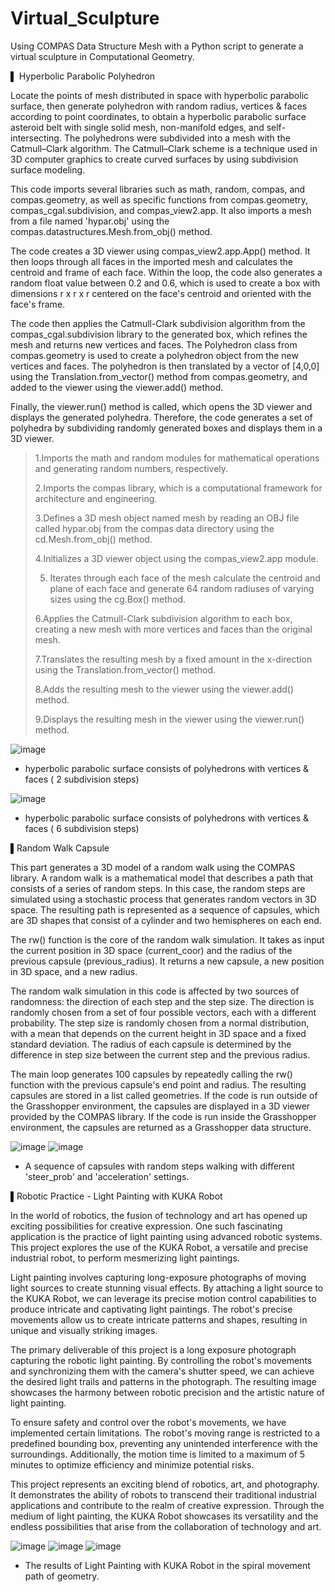 # Virtual_Sculpture

Using COMPAS Data Structure Mesh with a Python script to generate a virtual sculpture in Computational Geometry. 

▌ Hyperbolic Parabolic Polyhedron

Locate the points of mesh distributed in space with hyperbolic parabolic surface, then generate polyhedron with random radius, vertices & faces according to point coordinates, to obtain a hyperbolic parabolic surface asteroid belt with single solid mesh, non-manifold edges, and self-intersecting. The polyhedrons were subdivided into a mesh with the Catmull–Clark algorithm. The Catmull–Clark scheme is a technique used in 3D computer graphics to create curved surfaces by using subdivision surface modeling.

This code imports several libraries such as math, random, compas, and compas.geometry, as well as specific functions from compas.geometry, compas_cgal.subdivision, and compas_view2.app. It also imports a mesh from a file named 'hypar.obj' using the compas.datastructures.Mesh.from_obj() method.

The code creates a 3D viewer using compas_view2.app.App() method. It then loops through all faces in the imported mesh and calculates the centroid and frame of each face. Within the loop, the code also generates a random float value between 0.2 and 0.6, which is used to create a box with dimensions r x r x r centered on the face's centroid and oriented with the face's frame.

The code then applies the Catmull-Clark subdivision algorithm from the compas_cgal.subdivision library to the generated box, which refines the mesh and returns new vertices and faces. The Polyhedron class from compas.geometry is used to create a polyhedron object from the new vertices and faces. The polyhedron is then translated by a vector of [4,0,0] using the Translation.from_vector() method from compas.geometry, and added to the viewer using the viewer.add() method.

Finally, the viewer.run() method is called, which opens the 3D viewer and displays the generated polyhedra. Therefore, the code generates a set of polyhedra by subdividing randomly generated boxes and displays them in a 3D viewer.

> 1.Imports the math and random modules for mathematical operations and generating random numbers, respectively.
>
>2.Imports the compas library, which is a computational framework for architecture and engineering.
>
>3.Defines a 3D mesh object named mesh by reading an OBJ file called hypar.obj from the compas data directory using the cd.Mesh.from_obj() method.
>
>4.Initializes a 3D viewer object using the compas_view2.app module.
>
>5. Iterates through each face of the mesh calculate the centroid and plane of each face and generate 64 random radiuses of varying sizes using the cg.Box() method.
>
>6.Applies the Catmull-Clark subdivision algorithm to each box, creating a new mesh with more vertices and faces than the original mesh.
>
>7.Translates the resulting mesh by a fixed amount in the x-direction using the Translation.from_vector() method.
>
>8.Adds the resulting mesh to the viewer using the viewer.add() method.
>
>9.Displays the resulting mesh in the viewer using the viewer.run() method.

  ![image](result_screenshot_VF2.png) 

  * hyperbolic parabolic surface consists of polyhedrons with vertices & faces ( 2 subdivision steps)
  
  ![image](result_screenshot_VF6.png) 

  * hyperbolic parabolic surface consists of polyhedrons with vertices & faces ( 6 subdivision steps)
  
▌Random Walk Capsule

This part generates a 3D model of a random walk using the COMPAS library. A random walk is a mathematical model that describes a path that consists of a series of random steps. In this case, the random steps are simulated using a stochastic process that generates random vectors in 3D space. The resulting path is represented as a sequence of capsules, which are 3D shapes that consist of a cylinder and two hemispheres on each end.

The rw() function is the core of the random walk simulation. It takes as input the current position in 3D space (current_coor) and the radius of the previous capsule (previous_radius). It returns a new capsule, a new position in 3D space, and a new radius.

The random walk simulation in this code is affected by two sources of randomness: the direction of each step and the step size. The direction is randomly chosen from a set of four possible vectors, each with a different probability. The step size is randomly chosen from a normal distribution, with a mean that depends on the current height in 3D space and a fixed standard deviation. The radius of each capsule is determined by the difference in step size between the current step and the previous radius.

The main loop generates 100 capsules by repeatedly calling the rw() function with the previous capsule's end point and radius. The resulting capsules are stored in a list called geometries. If the code is run outside of the Grasshopper environment, the capsules are displayed in a 3D viewer provided by the COMPAS library. If the code is run inside the Grasshopper environment, the capsules are returned as a Grasshopper data structure.

  ![image](Random_Walk_Capsule_Demo1.png) 
  ![image](Random_Walk_Capsule_Demo2.png) 

  * A sequence of capsules with random steps walking with different 'steer_prob' and 'acceleration' settings.

▌Robotic Practice - Light Painting with KUKA Robot

In the world of robotics, the fusion of technology and art has opened up exciting possibilities for creative expression. One such fascinating application is the practice of light painting using advanced robotic systems. This project explores the use of the KUKA Robot, a versatile and precise industrial robot, to perform mesmerizing light paintings.

Light painting involves capturing long-exposure photographs of moving light sources to create stunning visual effects. By attaching a light source to the KUKA Robot, we can leverage its precise motion control capabilities to produce intricate and captivating light paintings. The robot's precise movements allow us to create intricate patterns and shapes, resulting in unique and visually striking images.

The primary deliverable of this project is a long exposure photograph capturing the robotic light painting. By controlling the robot's movements and synchronizing them with the camera's shutter speed, we can achieve the desired light trails and patterns in the photograph. The resulting image showcases the harmony between robotic precision and the artistic nature of light painting.

To ensure safety and control over the robot's movements, we have implemented certain limitations. The robot's moving range is restricted to a predefined bounding box, preventing any unintended interference with the surroundings. Additionally, the motion time is limited to a maximum of 5 minutes to optimize efficiency and minimize potential risks.

This project represents an exciting blend of robotics, art, and photography. It demonstrates the ability of robots to transcend their traditional industrial applications and contribute to the realm of creative expression. Through the medium of light painting, the KUKA Robot showcases its versatility and the endless possibilities that arise from the collaboration of technology and art.

  ![image](KukaPRC_Spiral.png) 
  ![image](light_painting_1.png) 
  ![image](light_painting_2.png) 
  
  * The results of Light Painting with KUKA Robot in the spiral movement path of geometry.


